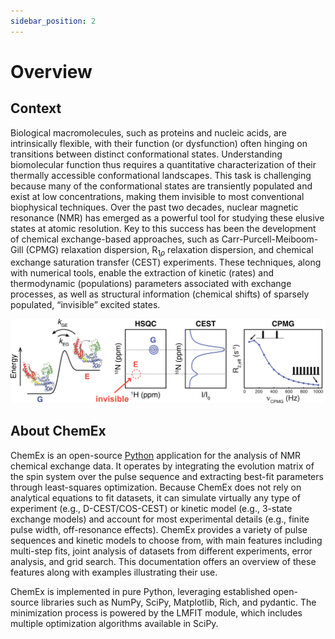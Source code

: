 ```yaml
---
sidebar_position: 2
---
```


# Overview

## Context

Biological macromolecules, such as proteins and nucleic acids, are intrinsically flexible, with their function (or dysfunction) often hinging on transitions between distinct conformational states. Understanding biomolecular function thus requires a quantitative characterization of their thermally accessible conformational landscapes. This task is challenging because many of the conformational states are transiently populated and exist at low concentrations, making them invisible to most conventional biophysical techniques. Over the past two decades, nuclear magnetic resonance (NMR) has emerged as a powerful tool for studying these elusive states at atomic resolution. Key to this success has been the development of chemical exchange-based approaches, such as Carr-Purcell-Meiboom-Gill (CPMG) relaxation dispersion, R$_{1ρ}$ relaxation dispersion, and chemical exchange saturation transfer (CEST) experiments. These techniques, along with numerical tools, enable the extraction of kinetic (rates) and thermodynamic (populations) parameters associated with exchange processes, as well as structural information (chemical shifts) of sparsely populated, “invisible” excited states.

![exchange_cest_cpmg_figure](/img/exchange_cest_cpmg_figure.png)

## About ChemEx

ChemEx is an open-source [Python](https://www.python.org) application for the analysis of NMR chemical exchange data. It operates by integrating the evolution matrix of the spin system over the pulse sequence and extracting best-fit parameters through least-squares optimization. Because ChemEx does not rely on analytical equations to fit datasets, it can simulate virtually any type of experiment (e.g., D-CEST/COS-CEST) or kinetic model (e.g., 3-state exchange models) and account for most experimental details (e.g., finite pulse width, off-resonance effects). ChemEx provides a variety of pulse sequences and kinetic models to choose from, with main features including multi-step fits, joint analysis of datasets from different experiments, error analysis, and grid search. This documentation offers an overview of these features along with examples illustrating their use.

ChemEx is implemented in pure Python, leveraging established open-source libraries such as NumPy, SciPy, Matplotlib, Rich, and pydantic. The minimization process is powered by the LMFIT module, which includes multiple optimization algorithms available in SciPy.
